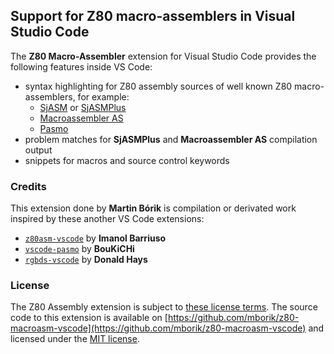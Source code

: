 ## Support for Z80 macro-assemblers in Visual Studio Code

The **Z80 Macro-Assembler** extension for Visual Studio Code provides the following features inside VS Code:

* syntax highlighting for Z80 assembly sources of well known Z80 macro-assemblers, for example:
  - [SjASM](http://www.xl2s.tk/) or [SjASMPlus](https://github.com/z00m128/sjasmplus)
  - [Macroassembler AS](http://john.ccac.rwth-aachen.de:8000/as/)
  - [Pasmo](http://pasmo.speccy.org/)
* problem matches for **SjASMPlus** and **Macroassembler AS** compilation output
* snippets for macros and source control keywords

### Credits

This extension done by **Martin Bórik** is compilation or derivated work inspired by these another VS Code extensions:
- [`z80asm-vscode`](https://github.com/Imanolea/z80asm-vscode) by **Imanol Barriuso**
- [`vscode-pasmo`](https://github.com/BouKiCHi/vscode-pasmo) by **BouKiCHi**
- [`rgbds-vscode`](https://github.com/DonaldHays/rgbds-vscode) by **Donald Hays**

### License
The Z80 Assembly extension is subject to [these license terms](LICENSE).
The source code to this extension is available on [https://github.com/mborik/z80-macroasm-vscode](https://github.com/mborik/z80-macroasm-vscode) and licensed under the [MIT license](LICENSE).
